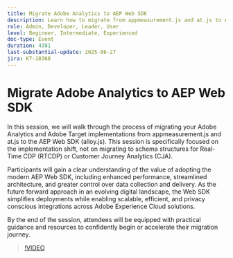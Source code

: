 ```yaml
---
title: Migrate Adobe Analytics to AEP Web SDK
description: Learn how to migrate from appmeasurement.js and at.js to AEP Web SDK (alloy.js) for better performance, simplified architecture, and future-ready Adobe integrations.
role: Admin, Developer, Leader, User
level: Beginner, Intermediate, Experienced
doc-type: Event
duration: 4381
last-substantial-update: 2025-06-27
jira: KT-18368
---
```


# Migrate Adobe Analytics to AEP Web SDK

In this session, we will walk through the process of migrating your Adobe Analytics and Adobe Target implementations from appmeasurement.js and at.js to the AEP Web SDK (alloy.js). This session is specifically focused on the implementation shift, not on migrating to schema structures for Real-Time CDP (RTCDP) or Customer Journey Analytics (CJA).

Participants will gain a clear understanding of the value of adopting the modern AEP Web SDK, including enhanced performance, streamlined architecture, and greater control over data collection and delivery. As the future forward approach in an evolving digital landscape, the Web SDK simplifies deployments while enabling scalable, efficient, and privacy conscious integrations across Adobe Experience Cloud solutions.

By the end of the session, attendees will be equipped with practical guidance and resources to confidently begin or accelerate their migration journey.

>[!VIDEO](https://video.tv.adobe.com/v/3464032/?learn=on&enablevpops)
